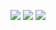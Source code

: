 <p align="center">
  <a href="https://github.com/axxelet"><img src="https://img.shields.io/github/followers/axxelet?style=for-the-badge"></img></a>
  <a href="https://github.com/addi00000"><img src="https://img.shields.io/github/stars/axxelet?style=for-the-badge"></img></a>
  <a href="https://dose.lol/za"><img src="https://img.shields.io/website?down_message=dose.lol&21&style=for-the-badge&up_message=wanted.lol%20is%20up%21&url=https%3A%2F%2Fwanted.lol"></img></a>
</p>
